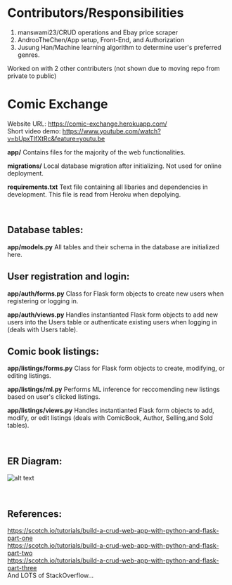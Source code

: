 
 Contributors/Responsibilities
==============================
1. manswami23/CRUD operations and Ebay price scraper
2. AndrooTheChen/App setup, Front-End, and Authorization
3. Jusung Han/Machine learning algorithm to determine user's preferred genres.

Worked on with 2 other contributers (not shown due to moving repo from private to public)

 Comic Exchange
================

Website URL: https://comic-exchange.herokuapp.com/ <br>
Short video demo: https://www.youtube.com/watch?v=bUpxTlfXtRc&feature=youtu.be

__app/__
Contains files for the majority of the web functionalities.

__migrations/__
Local database migration after initializing. Not used for online deployment.

__requirements.txt__
Text file containing all libaries and dependencies in development. This file is read from Heroku when depolying.

<br>

Database tables:
----------------
__app/models.py__
All tables and their schema in the database are initialized here.

User registration and login:
----------------
__app/auth/forms.py__
Class for Flask form objects to create new users when registering or logging in.

__app/auth/views.py__
Handles instantianted Flask form objects to add new users into the Users table or authenticate existing users when logging in (deals with Users table).

Comic book listings:
----------------
__app/listings/forms.py__
Class for Flask form objects to create, modifying, or editing listings.

__app/listings/ml.py__
Performs ML inference for reccomending new listings based on user's clicked listings.

__app/listings/views.py__
Handles instantianted Flask form objects to add, modify, or edit listings (deals with ComicBook, Author, Selling,and Sold tables).

<br>

ER Diagram:
----------------
![alt text](https://github.com/AndrooTheChen/Comic-Exchange/blob/master/Final_ER_Diagram.png)

<br>

References:
----------------
https://scotch.io/tutorials/build-a-crud-web-app-with-python-and-flask-part-one <br>
https://scotch.io/tutorials/build-a-crud-web-app-with-python-and-flask-part-two <br>
https://scotch.io/tutorials/build-a-crud-web-app-with-python-and-flask-part-three <br>
And LOTS of StackOverflow...




